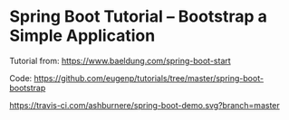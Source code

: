 # Spring Boot Tutorial – Bootstrap a Simple Application

Tutorial from: https://www.baeldung.com/spring-boot-start

Code: https://github.com/eugenp/tutorials/tree/master/spring-boot-bootstrap

https://travis-ci.com/ashburnere/spring-boot-demo.svg?branch=master

